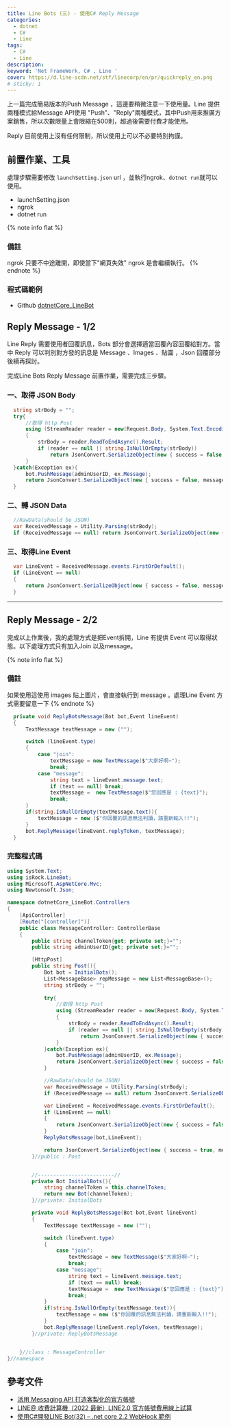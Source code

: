```yaml
---
title: Line Bots (三) - 使用C# Reply Message
categories: 
  - dotnet
  - C#
  - Line
tags: 
  - C#
  - Line
description:
keyword: 'Net FrameWork, C# , Line '
cover: https://d.line-scdn.net/stf/linecorp/en/pr/quickreply_en.png
# sticky: 1
---
```


上一篇完成簡易版本的Push Message ，這邊要稍微注意一下使用量。Line 提供兩種模式給Message API使用 "Push"、"Reply"兩種模式，其中Push用來推廣方案銷售，所以次數限量上會限縮在500則，超過後需要付費才能使用。

Reply 目前使用上沒有任何限制，所以使用上可以不必要特別拘謹。

## 前置作業、工具
處理步驟需要修改 ```launchSetting.json``` url ，並執行ngrok、```dotnet run```就可以使用。 
- launchSetting.json
- ngrok 
- dotnet run


{% note info flat %}
### 備註
ngrok 只要不中途離開，即使當下"網頁失效" ngrok 是會繼續執行。
{% endnote %}

### 程式碼範例
- Github [dotnetCore_LineBot](https://github.com/JontCont/dotnetCore_LineBot)


## Reply Message - 1/2
Line Reply 需要使用者回覆訊息，Bots 部分會選擇適當回覆內容回覆給對方。當中 Reply 可以判別對方發的訊息是 Message 、Images 、貼圖 ，Json 回覆部分後續再探討。

完成Line Bots Reply Message 前置作業，需要完成三步驟。
### 一、取得 JSON Body
```cs
  string strBody = "";
  try{
      //取得 http Post 
      using (StreamReader reader = new(Request.Body, System.Text.Encoding.UTF8))
      {
          strBody = reader.ReadToEndAsync().Result;
          if (reader == null || string.IsNullOrEmpty(strBody))
              return JsonConvert.SerializeObject(new { success = false, message = "error : message empty " });
      }
  }catch(Exception ex){
      bot.PushMessage(adminUserID, ex.Message);
      return JsonConvert.SerializeObject(new { success = false, message = ex.Message });
  }
```

### 二、轉 JSON Data
```cs
  //RawData(should be JSON)
  var ReceivedMessage = Utility.Parsing(strBody);
  if (ReceivedMessage == null) return JsonConvert.SerializeObject(new { success = false, message = "error : message empty " });
```

### 三、取得Line Event
```cs
  var LineEvent = ReceivedMessage.events.FirstOrDefault();
  if (LineEvent == null)
  {
      return JsonConvert.SerializeObject(new { success = false, message = "error : not found event ! " });
  }
```
---
## Reply Message - 2/2
完成以上作業後，我的處理方式是把Event拆開，Line 有提供 Event 可以取得狀態。以下處理方式只有加入Join 以及message。

{% note info flat %}
### 備註
如果使用這使用 images 貼上圖片，會直接執行到 message 。處理Line Event 方式需要留意一下
{% endnote %}
```cs
  private void ReplyBotsMessage(Bot bot,Event lineEvent)
  {
      TextMessage textMessage = new ("");

      switch (lineEvent.type)
      {
          case "join":
              textMessage = new TextMessage($"大家好啊~");
              break;
          case "message":
              string text = lineEvent.message.text;
              if (text == null) break;
              textMessage =  new TextMessage($"您回應是 : {text}");
              break;
      }
      if(string.IsNullOrEmpty(textMessage.text)){
          textMessage = new ($"你回覆的訊息無法判讀，請重新輸入!!");
      }
      bot.ReplyMessage(lineEvent.replyToken, textMessage);
  }
```

### 完整程式碼
```cs
using System.Text;
using isRock.LineBot;
using Microsoft.AspNetCore.Mvc;
using Newtonsoft.Json;

namespace dotnetCore_LineBot.Controllers
{
    [ApiController]
    [Route("[controller]")]
    public class MessageController: ControllerBase
    {
        public string channelToken{get; private set;}="";
        public string adminUserID{get; private set;}="";

        [HttpPost]
        public string Post(){
            Bot bot = InitialBots();
            List<MessageBase> repMessage = new List<MessageBase>();
            string strBody = "";
            
            try{
                //取得 http Post 
                using (StreamReader reader = new(Request.Body, System.Text.Encoding.UTF8))
                {
                    strBody = reader.ReadToEndAsync().Result;
                    if (reader == null || string.IsNullOrEmpty(strBody))
                        return JsonConvert.SerializeObject(new { success = false, message = "error : message empty " });
                }
            }catch(Exception ex){
                bot.PushMessage(adminUserID, ex.Message);
                return JsonConvert.SerializeObject(new { success = false, message = ex.Message });
            }

            //RawData(should be JSON)
            var ReceivedMessage = Utility.Parsing(strBody);
            if (ReceivedMessage == null) return JsonConvert.SerializeObject(new { success = false, message = "error : message empty " });

            var LineEvent = ReceivedMessage.events.FirstOrDefault();
            if (LineEvent == null)
            {
                return JsonConvert.SerializeObject(new { success = false, message = "error : not found event ! " });
            }
            ReplyBotsMessage(bot,LineEvent);

            return JsonConvert.SerializeObject(new { success = true, message = "" });
        }//public : Post


        //-------------------------//
        private Bot InitialBots(){
            string channelToken = this.channelToken;
            return new Bot(channelToken);
        }//private: InitialBots

        private void ReplyBotsMessage(Bot bot,Event lineEvent)
        {
            TextMessage textMessage = new ("");

            switch (lineEvent.type)
            {
                case "join":
                    textMessage = new TextMessage($"大家好啊~");
                    break;
                case "message":
                    string text = lineEvent.message.text;
                    if (text == null) break;
                    textMessage =  new TextMessage($"您回應是 : {text}");
                    break;
            }
            if(string.IsNullOrEmpty(textMessage.text)){
                textMessage = new ($"你回覆的訊息無法判讀，請重新輸入!!");
            }
            bot.ReplyMessage(lineEvent.replyToken, textMessage);
        }//private: ReplyBotsMessage


    }//class : MessageController
}//namespace
```

## 參考文件
- [活用 Messaging API 打造客製化的官方帳號](https://tw.linebiz.com/e-learning/oa/Messaging-API-application/)
- [LINE@ 收費計算機（2022 最新）LINE2.0 官方帳號費用線上試算](https://blog.omnichat.ai/2020/01/line-2-0-official-account-pricing/)
- [使用C#開發LINE Bot(32) – .net core 2.2 WebHook 範例](http://studyhost.blogspot.com/2019/07/cline-bot32-net-core-22-webhook.html)

